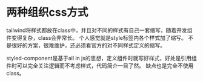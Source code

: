 

# 两种组织css方式

tailwind将样式都放在class中，并且对不同的样式有自己一套缩写，随着开发组件变得复杂，class会非常长。
个人感觉就是style标签内各个样式加了缩写。
不是很好的方案，很难维护，还必须看官方的对不同样式定义的缩写。

styled-component是基于all in js的思想，定义组件时就写好样式，好处是引用组件时可以完全关注逻辑而不考虑样式，代码简介一目了然。
缺点也是完全不使用class。
